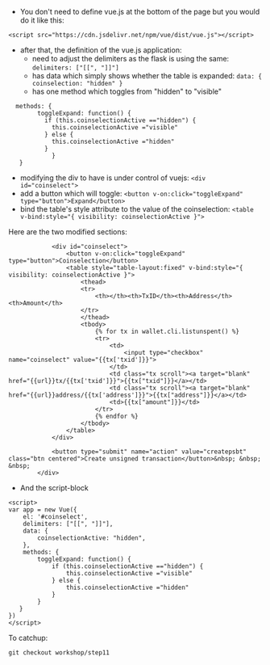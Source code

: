 * You don't need to define vue.js at the bottom of the page but you would do it like this:
```
<script src="https://cdn.jsdelivr.net/npm/vue/dist/vue.js"></script>
```
* after that, the definition of the vue.js application:
  * need to adjust the delimiters as the flask is using the same: ``` delimiters: ["[[", "]]"] ```
  * has data which simply shows whether the table is expanded: ``` data: { coinselection: "hidden" } ```
  * has one method which toggles from "hidden" to "visible"
  
```
  methods: {
        toggleExpand: function() {
          if (this.coinselectionActive =="hidden") {
            this.coinselectionActive ="visible"
          } else {
            this.coinselectionActive ="hidden"
          }
		    }
   }
```

* modifying the div to have is under control of vuejs: ``` <div id="coinselect"> ```
* add a button which will toggle: ``` <button v-on:click="toggleExpand" type="button">Expand</button> ```
* bind the table's style attribute to the value of the coinselection: ``` <table v-bind:style="{ visibility: coinselectionActive }"> ```

Here are the two modified sections:
```
			<div id="coinselect">
				<button v-on:click="toggleExpand" type="button">Coinselection</button>
				<table style="table-layout:fixed" v-bind:style="{ visibility: coinselectionActive }">
					<thead>
					<tr>
						<th></th><th>TxID</th><th>Address</th><th>Amount</th>
					</tr>
					</thead>
					<tbody>
						{% for tx in wallet.cli.listunspent() %}
						<tr>
							<td>
								<input type="checkbox" name="coinselect" value="{{tx['txid']}}">
							</td>
							<td class="tx scroll"><a target="blank" href="{{url}}tx/{{tx['txid']}}">{{tx["txid"]}}</a></td>
							<td class="tx scroll"><a target="blank" href="{{url}}address/{{tx['address']}}">{{tx["address"]}}</a></td>
							<td>{{tx["amount"]}}</td>
						</tr>
						{% endfor %}
					</tbody>
				</table>
			</div>

			<button type="submit" name="action" value="createpsbt" class="btn centered">Create unsigned transaction</button>&nbsp; &nbsp; &nbsp; 
		</div>
```
* And the script-block
```
<script>
var app = new Vue({
	el: '#coinselect',
	delimiters: ["[[", "]]"],
	data: {
		coinselectionActive: "hidden",
	},
	methods: {
        toggleExpand: function() {
			if (this.coinselectionActive =="hidden") {
				this.coinselectionActive ="visible"
			} else {
				this.coinselectionActive ="hidden"
			}
		}
   }
})
</script>
```

To catchup:
```
git checkout workshop/step11
```
